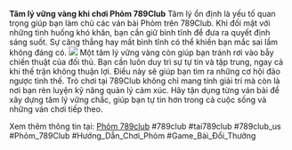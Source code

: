 **Tâm lý vững vàng khi chơi Phỏm 789Club**
Tâm lý ổn định là yếu tố quan trọng giúp bạn làm chủ các ván bài Phỏm trên 789Club. Khi đối mặt với những tình huống khó khăn, bạn cần giữ bình tĩnh để đưa ra quyết định sáng suốt. Sự căng thẳng hay mất bình tĩnh có thể khiến bạn mắc sai lầm không đáng có.
![](https://g0v.hackmd.io/_uploads/HklzqH4-UJx.jpg)
Một tâm lý vững vàng còn giúp bạn tránh rơi vào bẫy chiến thuật của đối thủ. Bạn cần luôn duy trì sự tự tin và tập trung, ngay cả khi thế trận không thuận lợi. Điều này sẽ giúp bạn tìm ra những cơ hội đảo ngược tình thế.
Trò chơi tại 789Club không chỉ mang tính giải trí mà còn là nơi bạn rèn luyện kỹ năng quản lý cảm xúc. Hãy tận dụng từng ván bài để xây dựng tâm lý vững chắc, giúp bạn tự tin hơn trong cả cuộc sống và những ván chơi tiếp theo.

Xem thêm thông tin tại: [Phỏm 789club](https://tai789club.us/phom-789club/)
#789club #tai789club #789club_us #Phỏm_789Club
#Hướng_Dẫn_Chơi_Phỏm #Game_Bài_Đổi_Thưởng